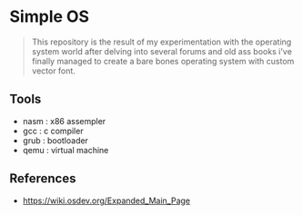 # Simple OS

>This repository is the result of my experimentation with the operating system world after delving into several forums and old ass books i've finally managed to create a bare bones operating system with custom  vector font.

## Tools

- nasm : x86 assempler
- gcc : c compiler
- grub : bootloader
- qemu : virtual machine

## References

- https://wiki.osdev.org/Expanded_Main_Page
